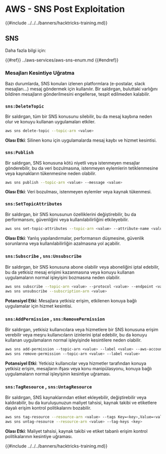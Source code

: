 # AWS - SNS Post Exploitation

{{#include ../../../banners/hacktricks-training.md}}

## SNS

Daha fazla bilgi için:

{{#ref}}
../aws-services/aws-sns-enum.md
{{#endref}}

### Mesajları Kesintiye Uğratma

Bazı durumlarda, SNS konuları izlenen platformlara (e-postalar, slack mesajları...) mesaj göndermek için kullanılır. Bir saldırgan, buluttaki varlığını bildiren mesajların gönderilmesini engellerse, tespit edilmeden kalabilir.

### `sns:DeleteTopic`

Bir saldırgan, tüm bir SNS konusunu silebilir, bu da mesaj kaybına neden olur ve konuyu kullanan uygulamaları etkiler.
```bash
aws sns delete-topic --topic-arn <value>
```
**Olası Etki**: Silinen konu için uygulamalarda mesaj kaybı ve hizmet kesintisi.

### `sns:Publish`

Bir saldırgan, SNS konusuna kötü niyetli veya istenmeyen mesajlar gönderebilir, bu da veri bozulmasına, istenmeyen eylemlerin tetiklenmesine veya kaynakların tükenmesine neden olabilir.
```bash
aws sns publish --topic-arn <value> --message <value>
```
**Olası Etki**: Veri bozulması, istenmeyen eylemler veya kaynak tükenmesi.

### `sns:SetTopicAttributes`

Bir saldırgan, bir SNS konusunun özelliklerini değiştirebilir, bu da performansını, güvenliğini veya kullanılabilirliğini etkileyebilir.
```bash
aws sns set-topic-attributes --topic-arn <value> --attribute-name <value> --attribute-value <value>
```
**Olası Etki**: Yanlış yapılandırmalar, performansın düşmesine, güvenlik sorunlarına veya kullanılabilirliğin azalmasına yol açabilir.

### `sns:Subscribe` , `sns:Unsubscribe`

Bir saldırgan, bir SNS konusuna abone olabilir veya aboneliğini iptal edebilir, bu da yetkisiz mesaj erişimi kazanmasına veya konuyu kullanan uygulamaların normal işleyişini bozmasına neden olabilir.
```bash
aws sns subscribe --topic-arn <value> --protocol <value> --endpoint <value>
aws sns unsubscribe --subscription-arn <value>
```
**Potansiyel Etki**: Mesajlara yetkisiz erişim, etkilenen konuya bağlı uygulamalar için hizmet kesintisi.

### `sns:AddPermission` , `sns:RemovePermission`

Bir saldırgan, yetkisiz kullanıcılara veya hizmetlere bir SNS konusuna erişim verebilir veya meşru kullanıcıların izinlerini iptal edebilir, bu da konuyu kullanan uygulamaların normal işleyişinde kesintilere neden olabilir.
```css
aws sns add-permission --topic-arn <value> --label <value> --aws-account-id <value> --action-name <value>
aws sns remove-permission --topic-arn <value> --label <value>
```
**Potansiyel Etki**: Yetkisiz kullanıcılar veya hizmetler tarafından konuya yetkisiz erişim, mesajların ifşası veya konu manipülasyonu, konuya bağlı uygulamaların normal işleyişinin kesintiye uğraması.

### `sns:TagResource` , `sns:UntagResource`

Bir saldırgan, SNS kaynaklarından etiket ekleyebilir, değiştirebilir veya kaldırabilir, bu da kuruluşunuzun maliyet tahsisi, kaynak takibi ve etiketlere dayalı erişim kontrol politikalarını bozabilir.
```bash
aws sns tag-resource --resource-arn <value> --tags Key=<key>,Value=<value>
aws sns untag-resource --resource-arn <value> --tag-keys <key>
```
**Olası Etki**: Maliyet tahsisi, kaynak takibi ve etiket tabanlı erişim kontrol politikalarının kesintiye uğraması. 

{{#include ../../../banners/hacktricks-training.md}}
